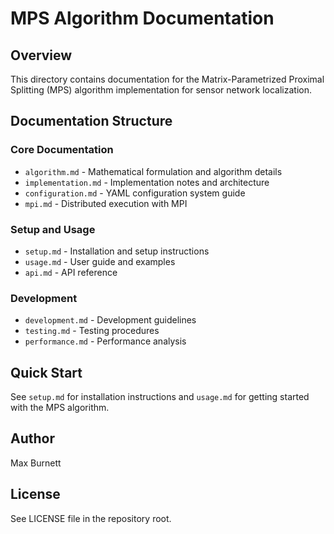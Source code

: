 # MPS Algorithm Documentation

## Overview
This directory contains documentation for the Matrix-Parametrized Proximal Splitting (MPS) algorithm implementation for sensor network localization.

## Documentation Structure

### Core Documentation
- `algorithm.md` - Mathematical formulation and algorithm details
- `implementation.md` - Implementation notes and architecture
- `configuration.md` - YAML configuration system guide
- `mpi.md` - Distributed execution with MPI

### Setup and Usage
- `setup.md` - Installation and setup instructions
- `usage.md` - User guide and examples
- `api.md` - API reference

### Development
- `development.md` - Development guidelines
- `testing.md` - Testing procedures
- `performance.md` - Performance analysis

## Quick Start

See `setup.md` for installation instructions and `usage.md` for getting started with the MPS algorithm.

## Author

Max Burnett

## License

See LICENSE file in the repository root.